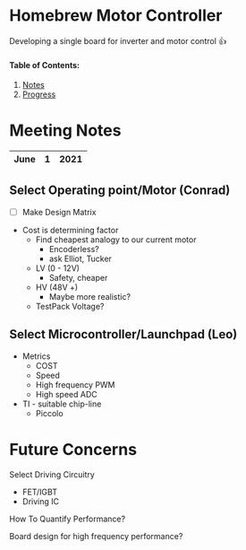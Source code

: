 # Homebrew Motor Controller
Developing a single board for inverter and motor control :+1:
#### Table of Contents:
1. [Notes](#Meeting-Notes)
2. [Progress](#Future-Concerns)
# Meeting Notes 

| June | 1 | 2021 |
| :----- |:--- | :--- |

 
## Select Operating point/Motor (Conrad)

- [ ] Make Design Matrix

- Cost is determining factor
  - Find cheapest analogy to our current motor
       - Encoderless? 
       - ask Elliot, Tucker
  - LV (0 - 12V)
    - Safety, cheaper
  - HV (48V +)
    - Maybe more realistic?
  - TestPack Voltage?

## Select Microcontroller/Launchpad (Leo)
- Metrics
     - COST
     - Speed
     - High frequency PWM
     - High speed ADC
- TI - suitable chip-line
     - Piccolo

# Future Concerns

Select Driving Circuitry
- FET/IGBT
- Driving IC

How To Quantify Performance?

Board design for high frequency performance?
